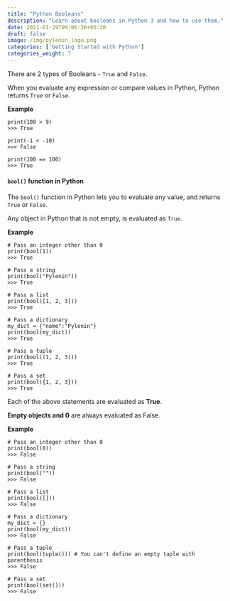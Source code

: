 ```yaml
---
title: "Python Booleans"
description: "Learn about booleans in Python 3 and how to use them."
date: 2021-01-29T09:06:36+05:30
draft: false
image: /img/pylenin_logo.png
categories: ['Getting Started with Python']
categories_weight: 7
---
```

<div class="sharethis-inline-follow-buttons"></div>

There are 2 types of Booleans - `True` and `False`.

When you evaluate any expression or compare values in Python, Python returns `True` or `False`.

**Example**

```python3
print(100 > 9)
>>> True

print(-1 < -10)
>>> False

print(100 == 100)
>>> True
```

#### `bool()` function in Python

The `bool()` function in Python lets you to evaluate any value, and returns `True` or `False`.

Any object in Python that is not empty, is evaluated as `True`.

**Example**

```python3
# Pass an integer other than 0
print(bool(1))
>>> True

# Pass a string
print(bool("Pylenin"))
>>> True

# Pass a list
print(bool([1, 2, 3]))
>>> True

# Pass a dictionary
my_dict = {"name":"Pylenin"}
print(bool(my_dict))
>>> True

# Pass a tuple
print(bool((1, 2, 3)))
>>> True

# Pass a set
print(bool({1, 2, 3}))
>>> True
```

Each of the above statements are evaluated as **True**.

**Empty objects and 0** are always evaluated as False.

**Example**

```python3
# Pass an integer other than 0
print(bool(0))
>>> False

# Pass a string
print(bool(""))
>>> False

# Pass a list
print(bool([]))
>>> False

# Pass a dictionary
my_dict = {}
print(bool(my_dict))
>>> False

# Pass a tuple
print(bool(tuple())) # You can't define an empty tuple with parenthesis
>>> False

# Pass a set
print(bool(set()))
>>> False
```

